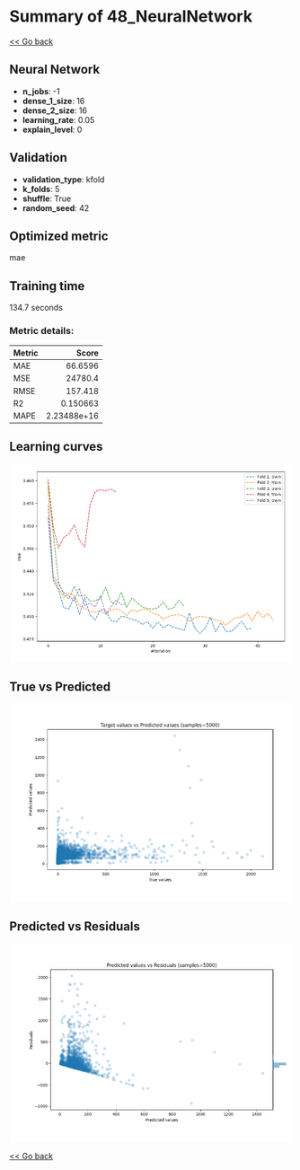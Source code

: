 # Summary of 48_NeuralNetwork

[<< Go back](../README.md)


## Neural Network
- **n_jobs**: -1
- **dense_1_size**: 16
- **dense_2_size**: 16
- **learning_rate**: 0.05
- **explain_level**: 0

## Validation
 - **validation_type**: kfold
 - **k_folds**: 5
 - **shuffle**: True
 - **random_seed**: 42

## Optimized metric
mae

## Training time

134.7 seconds

### Metric details:
| Metric   |           Score |
|:---------|----------------:|
| MAE      |    66.6596      |
| MSE      | 24780.4         |
| RMSE     |   157.418       |
| R2       |     0.150663    |
| MAPE     |     2.23488e+16 |



## Learning curves
![Learning curves](learning_curves.png)
## True vs Predicted

![True vs Predicted](true_vs_predicted.png)


## Predicted vs Residuals

![Predicted vs Residuals](predicted_vs_residuals.png)



[<< Go back](../README.md)
